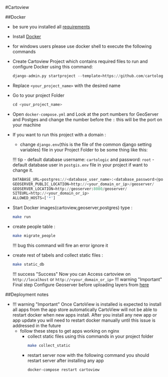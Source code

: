#Cartoview

##Docker
- be sure you installed all [requirements](installation.md#installation-requirements)
- Install [Docker][11]
- for windows users please use docker shell to execute the following commands
- Create Cartoview Project which contains required files to run and configure Docker using this command:

	``` python
	django-admin.py startproject --template=https://github.com/cartologic/cartoview-project-template/archive/master.zip --name django.env,uwsgi.ini,.bowerrc <your_project_name>
	```

- Replace ```<your_project_name>``` with the desired name 

- Go to your project Folder
	 ``` python
	 cd <your_project_name>
	 ```
- Open ```docker-compose.yml``` and Look at the port numbers for GeoServer and Postges and change the number before the ```:``` this will be the port on your machine
- If you want to run this project with a domain :
	- change ```django.env```(this is the file of the common django setting variables) file in your Project Folder to be some thing like this:

	!!! tip
		- default database username: ```cartologic``` and password: ```root```
		- default database user in ```postgis.env``` file in your project if want to change it.

	``` python
	DATABASE_URL=postgres://<database_user_name>:<database_password>@postgis:5432/cartoview
	GEOSERVER_PUBLIC_LOCATION=http://<your_domain_or_ip>/geoserver/
	GEOSERVER_LOCATION=http://geoserver:8080/geoserver/
	SITEURL=http://<your_domain_or_ip>
	ALLOWED_HOSTS=['*']
	```
		

- Start Docker images(cartoview,geoserver,postgres) type :

	``` sh
	make run
	```

- create  people table :

	``` sh
	make migrate_people
	```

	!!! bug
		this command will fire an error ignore it

- create rest of  tabels and collect static files :

	``` sh
	make static_db
	```

	!!! success "Success"
		Now you can Access cartoview on ```http://localhost``` or ```http://<your_domain_or_ip>```
	!!! warning "Important"
		Final step Configure Geoserver before uploading layers from [here](http://docs.geonode.org/en/master/tutorials/admin/geoserver_geonode_security/#geoserver-security-backend)

##Deployment notes

- !!! warning "Important"
	Once CartoView is installed is expected to install all apps from the app store automatically
	CartoView will not be able to restart docker when new apps install.
	After you install any new app or app update you will need to restart docker manually until this issue is addressed in the future
	- follow these steps to get apps working on nginx
		- collect static files using this commands in your project folder
			``` sh
			make collect_static
			```
		- restart server now with the following command you should restart server after installing any app
			``` sh
			docker-compose restart cartoview
			```


[1]: https://github.com/GeoNode/geonode
[2]: http://www.cartoview.org
[3]: http://demo.cartoview.net
[4]: https://pypi.python.org/pypi/cartoview
[5]: https://github.com/cartologic/cartoview/issues
[6]: http://cartoview.org/app/cartoview_map_viewer/
[7]: http://cartoview.org/app/cartoview_feature_list/
[8]: http://cartoview.org/app/cartoview_geonode_viewer/
[9]: https://twitter.com/ahmednosman
[10]: https://twitter.com/cartoview
[11]: https://www.docker.com/products/docker
